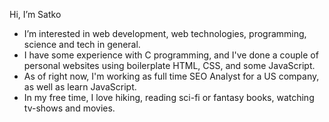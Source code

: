Hi, I’m Satko
- I’m interested in web development, web technologies, programming, science and tech in general.
- I have some experience with C programming, and I've done a couple of personal websites using boilerplate HTML, CSS, and some JavaScript.
- As of right now, I'm working as  full time SEO Analyst for a US company, as well as learn JavaScript. 
- In my free time, I love hiking, reading sci-fi or fantasy books, watching tv-shows and movies.
